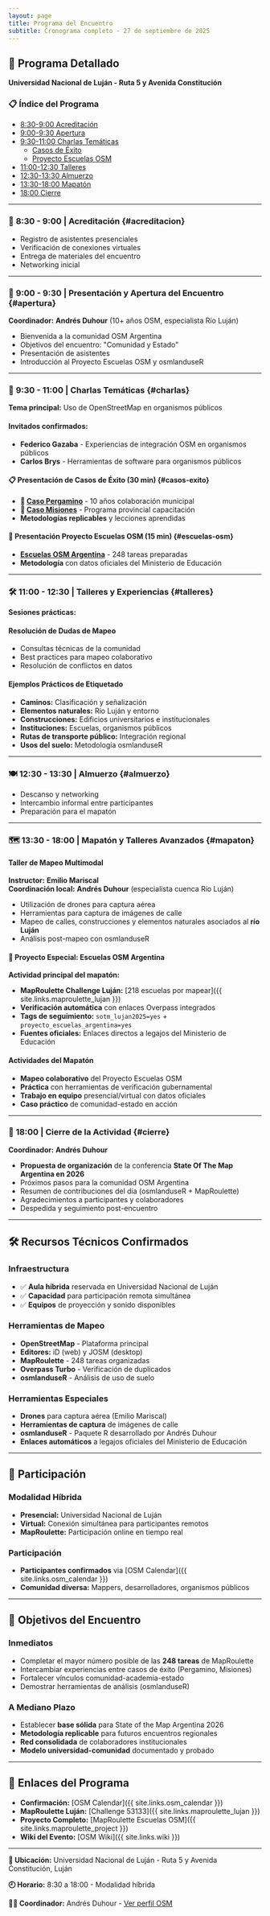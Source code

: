 ```yaml
---
layout: page
title: Programa del Encuentro
subtitle: Cronograma completo - 27 de septiembre de 2025
---
```


## 📅 Programa Detallado

**Universidad Nacional de Luján - Ruta 5 y Avenida Constitución**

### 📋 Índice del Programa
- [8:30-9:00 Acreditación](#acreditacion)
- [9:00-9:30 Apertura](#apertura)
- [9:30-11:00 Charlas Temáticas](#charlas)
  - [Casos de Éxito](#casos-exito)
  - [Proyecto Escuelas OSM](#escuelas-osm)
- [11:00-12:30 Talleres](#talleres)
- [12:30-13:30 Almuerzo](#almuerzo)
- [13:30-18:00 Mapatón](#mapaton)
- [18:00 Cierre](#cierre)

---

### 🎫 **8:30 - 9:00** | Acreditación {#acreditacion}

- Registro de asistentes presenciales
- Verificación de conexiones virtuales  
- Entrega de materiales del encuentro
- Networking inicial

---

### 🎯 **9:00 - 9:30** | Presentación y Apertura del Encuentro {#apertura}

**Coordinador:** **Andrés Duhour** (10+ años OSM, especialista Río Luján)

- Bienvenida a la comunidad OSM Argentina
- Objetivos del encuentro: "Comunidad y Estado"
- Presentación de asistentes
- Introducción al Proyecto Escuelas OSM y osmlanduseR

---

### 💬 **9:30 - 11:00** | Charlas Temáticas {#charlas}

**Tema principal:** Uso de OpenStreetMap en organismos públicos

#### **Invitados confirmados:**
- **Federico Gazaba** - Experiencias de integración OSM en organismos públicos
- **Carlos Brys** - Herramientas de software para organismos públicos

#### **📋 Presentación de Casos de Éxito** (30 min) {#casos-exito}
- **📍 [Caso Pergamino](/casos-exito#pergamino)** - 10 años colaboración municipal
- **🌿 [Caso Misiones](/casos-exito#misiones)** - Programa provincial capacitación
- **Metodologías replicables** y lecciones aprendidas

#### **🏫 Presentación Proyecto Escuelas OSM** (15 min) {#escuelas-osm}
- **[Escuelas OSM Argentina](/proyecto-escuelas)** - 248 tareas preparadas
- **Metodología** con datos oficiales del Ministerio de Educación

---

### 🛠️ **11:00 - 12:30** | Talleres y Experiencias {#talleres}

**Sesiones prácticas:**

#### Resolución de Dudas de Mapeo
- Consultas técnicas de la comunidad
- Best practices para mapeo colaborativo
- Resolución de conflictos en datos

#### Ejemplos Prácticos de Etiquetado
- **Caminos:** Clasificación y señalización
- **Elementos naturales:** Río Luján y entorno
- **Construcciones:** Edificios universitarios e institucionales
- **Instituciones:** Escuelas, organismos públicos
- **Rutas de transporte público:** Integración regional
- **Usos del suelo:** Metodología osmlanduseR

---

### 🍽️ **12:30 - 13:30** | Almuerzo {#almuerzo}

- Descanso y networking
- Intercambio informal entre participantes
- Preparación para el mapatón

---

### 🗺️ **13:30 - 18:00** | Mapatón y Talleres Avanzados {#mapaton}

#### **Taller de Mapeo Multimodal**
**Instructor:** **Emilio Mariscal**  
**Coordinación local:** **Andrés Duhour** (especialista cuenca Río Luján)

- Utilización de drones para captura aérea
- Herramientas para captura de imágenes de calle
- Mapeo de calles, construcciones y elementos naturales asociados al **río Luján**
- Análisis post-mapeo con osmlanduseR

#### **🏫 Proyecto Especial: Escuelas OSM Argentina**

**Actividad principal del mapatón:**

- **MapRoulette Challenge Luján:** [218 escuelas por mapear]({{ site.links.maproulette_lujan }})
- **Verificación automática** con enlaces Overpass integrados
- **Tags de seguimiento:** `sotm_lujan2025=yes` + `proyecto_escuelas_argentina=yes`
- **Fuentes oficiales:** Enlaces directos a legajos del Ministerio de Educación

#### **Actividades del Mapatón**
- **Mapeo colaborativo** del Proyecto Escuelas OSM  
- **Práctica** con herramientas de verificación gubernamental
- **Trabajo en equipo** presencial/virtual con datos oficiales
- **Caso práctico** de comunidad-estado en acción

---

### 🎯 **18:00** | Cierre de la Actividad {#cierre}

**Coordinador:** **Andrés Duhour**

- **Propuesta de organización** de la conferencia **State Of The Map Argentina en 2026**
- Próximos pasos para la comunidad OSM Argentina
- Resumen de contribuciones del día (osmlanduseR + MapRoulette)
- Agradecimientos a participantes y colaboradores
- Despedida y seguimiento post-encuentro

---

## 🛠️ Recursos Técnicos Confirmados

### Infraestructura
- ✅ **Aula híbrida** reservada en Universidad Nacional de Luján
- ✅ **Capacidad** para participación remota simultánea
- ✅ **Equipos** de proyección y sonido disponibles

### Herramientas de Mapeo
- **OpenStreetMap** - Plataforma principal
- **Editores:** iD (web) y JOSM (desktop)
- **MapRoulette** - 248 tareas organizadas
- **Overpass Turbo** - Verificación de duplicados
- **osmlanduseR** - Análisis de uso de suelo

### Herramientas Especiales
- **Drones** para captura aérea (Emilio Mariscal)
- **Herramientas de captura** de imágenes de calle
- **osmlanduseR** - Paquete R desarrollado por Andrés Duhour
- **Enlaces automáticos** a legajos oficiales del Ministerio de Educación

---

## 👥 Participación

### **Modalidad Híbrida**
- **Presencial:** Universidad Nacional de Luján
- **Virtual:** Conexión simultánea para participantes remotos
- **MapRoulette:** Participación online en tiempo real

### **Participación**
- **Participantes confirmados** via [OSM Calendar]({{ site.links.osm_calendar }})
- **Comunidad diversa:** Mappers, desarrolladores, organismos públicos

---

## 🎯 Objetivos del Encuentro

### **Inmediatos**
- Completar el mayor número posible de las **248 tareas** de MapRoulette
- Intercambiar experiencias entre casos de éxito (Pergamino, Misiones)
- Fortalecer vínculos comunidad-academia-estado
- Demostrar herramientas de análisis (osmlanduseR)

### **A Mediano Plazo**
- Establecer **base sólida** para State of the Map Argentina 2026
- **Metodología replicable** para futuros encuentros regionales
- **Red consolidada** de colaboradores institucionales
- **Modelo universidad-comunidad** documentado y probado

---

## 🔗 Enlaces del Programa

- **Confirmación:** [OSM Calendar]({{ site.links.osm_calendar }})
- **MapRoulette Luján:** [Challenge 53133]({{ site.links.maproulette_lujan }})
- **Proyecto Completo:** [MapRoulette Escuelas OSM]({{ site.links.maproulette_project }})
- **Wiki del Evento:** [OSM Wiki]({{ site.links.wiki }})

---

<div class="programa-footer">
  <p><strong>📍 Ubicación:</strong> Universidad Nacional de Luján - Ruta 5 y Avenida Constitución, Luján</p>
  <p><strong>🕘 Horario:</strong> 8:30 a 18:00 - Modalidad híbrida</p>
  <p><strong>👨‍💼 Coordinador:</strong> Andrés Duhour - <a href="{{ site.chairman.osm_profile }}" target="_blank">Ver perfil OSM</a></p>
</div>